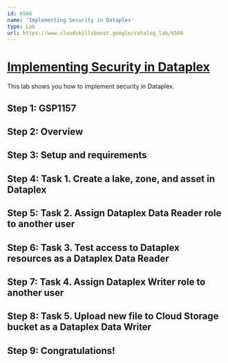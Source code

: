 ```yaml
---
id: 6566
name: 'Implementing Security in Dataplex'
type: Lab
url: https://www.cloudskillsboost.google/catalog_lab/6566
---
```


# [Implementing Security in Dataplex](https://www.cloudskillsboost.google/catalog_lab/6566)

This lab shows you how to implement security in Dataplex.

## Step 1: GSP1157

## Step 2: Overview

## Step 3: Setup and requirements

## Step 4: Task 1. Create a lake, zone, and asset in Dataplex

## Step 5: Task 2. Assign Dataplex Data Reader role to another user

## Step 6: Task 3. Test access to Dataplex resources as a Dataplex Data Reader

## Step 7: Task 4. Assign Dataplex Writer role to another user

## Step 8: Task 5. Upload new file to Cloud Storage bucket as a Dataplex Data Writer

## Step 9: Congratulations!
